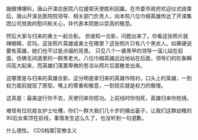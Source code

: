 据微博爆料，唐山开滦总医院八位援鄂天使胜利回冀。在市委市政府欢迎仪式结束后，唐山开滦总医院院领导、相关部门负责人，向本院八位巾帼英雄传达了开滦集团公司党政的慰问和关心，并代表本院致以崇高的敬意。

然后大家与归来的勇士一起合影。 但谁知一合影，问题出来了。你看这张照片就辣眼睛，尼玛，这张照片英雄或勇士在哪里？这张照片只有八个黑衣人。如果硬说要有英雄，她们也不过是点缀的背景。 只见八个一袭黑甲的领导一溜儿站在前面，仿佛无间道里的一群黑老大。八位巾帼英雄远远地站在后面，领导们的形象瞬间高大起来，而英雄们落寞卑微的苍凉从照片后面散发出来。

这哪里是与归来的英雄合影，这分明是拿归来的英雄作陪衬。口头上的英雄，一到权力面前就现了原型。嘴上的尊重和敬意，一到现实就是权力的傲慢。

这真是：最美逆行你不去，天使归来你揽功。上前线时你怕死，英雄归来你抢镜。

难怪有位抗疫女护士吐槽，你们一群大我们几十岁的捅出篓子，让我们这群幼稚的90后女辈顶在前线，事情发生这么久了，也没听到一句道歉。

什么德性。 CDS档案|官僚主义 
